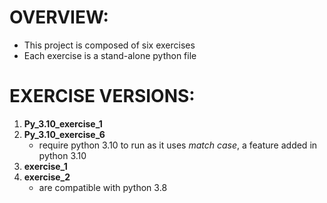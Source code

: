 # OVERVIEW:
- This project is composed of six exercises
- Each exercise is a stand-alone python file


# EXERCISE VERSIONS:
1. **Py_3.10_exercise_1**
2. **Py_3.10_exercise_6**
    - require python 3.10 to run as it uses *match case*, a feature added in python 3.10
1. **exercise_1**
2. **exercise_2**
    - are compatible with python 3.8